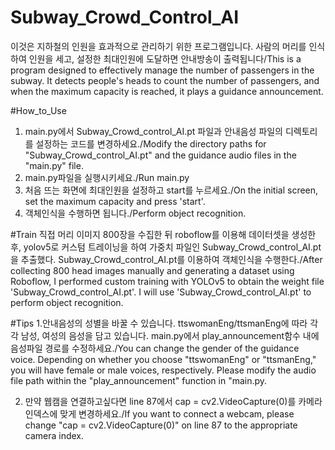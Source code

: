# Subway_Crowd_Control_AI
이것은 지하철의 인원을 효과적으로 관리하기 위한 프로그램입니다. 사람의 머리를 인식하여 인원을 세고, 설정한 최대인원에 도달하면 안내방송이 출력됩니다/This is a program designed to effectively manage the number of passengers in the subway. It detects people's heads to count the number of passengers, and when the maximum capacity is reached, it plays a guidance announcement.

#How_to_Use
1. main.py에서 Subway_Crowd_control_AI.pt 파일과 안내음성 파일의 디렉토리를 설정하는 코드를 변경하세요./Modify the directory paths for "Subway_Crowd_control_AI.pt" and the guidance audio files in the "main.py" file.
2. main.py파일을 실행시키세요./Run main.py
3. 처음 뜨는 화면에 최대인원을 설정하고 start를 누르세요./On the initial screen, set the maximum capacity and press 'start'.
4. 객체인식을 수행하면 됩니다./Perform object recognition.

#Train
직접 머리 이미지 800장을 수집한 뒤  roboflow를 이용해 데이터셋을 생성한 후, yolov5로 커스텀 트레이닝을 하여 가중치 파일인 Subway_Crowd_control_AI.pt을 추출했다. Subway_Crowd_control_AI.pt를 이용하여 객체인식을 수행한다./After collecting 800 head images manually and generating a dataset using Roboflow, I performed custom training with YOLOv5 to obtain the weight file 'Subway_Crowd_control_AI.pt'. I will use 'Subway_Crowd_control_AI.pt' to perform object recognition.

#Tips
1.안내음성의 성별을 바꿀 수 있습니다. ttswomanEng/ttsmanEng에 따라 각각 남성, 여성의 음성을 담고 있습니다. main.py에서  play_announcement함수 내에 음성파일 경로를 수정하세요./You can change the gender of the guidance voice. Depending on whether you choose "ttswomanEng" or "ttsmanEng," you will have female or male voices, respectively. Please modify the audio file path within the "play_announcement" function in "main.py.

2. 만약 웹캠을 연결하고싶다면 line 87에서 cap = cv2.VideoCapture(0)를 카메라 인덱스에 맞게 변경하세요./If you want to connect a webcam, please change "cap = cv2.VideoCapture(0)" on line 87 to the appropriate camera index.





